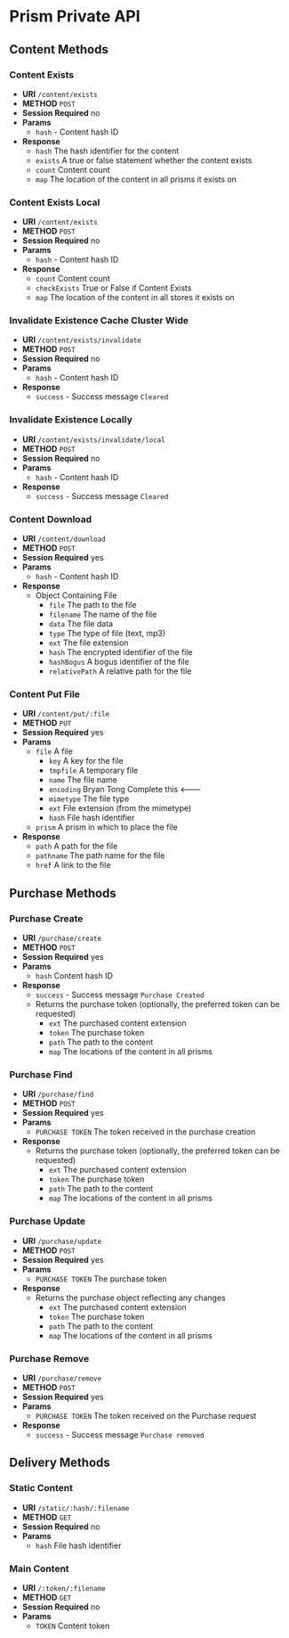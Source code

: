 # Prism Private API

## Content Methods

### Content Exists

* **URI** `/content/exists`
* **METHOD** `POST`
* **Session Required** no
* **Params**
    * `hash` - Content hash ID
* **Response**
    * `hash` The hash identifier for the content
    * `exists` A true or false statement whether the content exists
    * `count` Content count
    * `map` The location of the content in all prisms it exists on
    
### Content Exists Local

* **URI** `/content/exists`
* **METHOD** `POST`
* **Session Required** no
* **Params**
    * `hash` - Content hash ID
* **Response**
    * `count` Content count
    * `checkExists` True or False if Content Exists
    * `map` The location of the content in all stores it exists on
    
### Invalidate Existence Cache Cluster Wide

* **URI** `/content/exists/invalidate`
* **METHOD** `POST`
* **Session Required** no
* **Params**
    * `hash` - Content hash ID
* **Response**
    * `success` - Success message `Cleared`

### Invalidate Existence Locally

* **URI** `/content/exists/invalidate/local`
* **METHOD** `POST`
* **Session Required** no
* **Params**
    * `hash` - Content hash ID
* **Response**
    * `success` - Success message `Cleared`
    
### Content Download

* **URI** `/content/download`
* **METHOD** `POST`
* **Session Required** yes
* **Params**
    * `hash` - Content hash ID
* **Response**
    * Object Containing File
        * `file` The path to the file
        * `filename` The name of the file
        * `data` The file data
        * `type` The type of file (text, mp3)
        * `ext` The file extension
        * `hash` The encrypted identifier of the file
        * `hashBogus` A bogus identifier of the file
        * `relativePath` A relative path for the file
        
### Content Put File

* **URI** `/content/put/:file`
* **METHOD** `PUT`
* **Session Required** yes
* **Params**
    * `file` A file
        * `key` A key for the file
        * `tmpfile` A temporary file
        * `name` The file name
        * `encoding` Bryan Tong Complete this <---
        * `mimetype` The file type
        * `ext` File extension (from the mimetype)
        * `hash` File hash identifier
    * `prism` A prism in which to place the file
* **Response**
    * `path` A path for the file
    * `pathname` The path name for the file
    * `href` A link to the file

## Purchase Methods

### Purchase Create

* **URI** `/purchase/create`
* **METHOD** `POST`
* **Session Required** yes
* **Params**
    * `hash` Content hash ID
* **Response**
    * `success` - Success message `Purchase Created`
    * Returns the purchase token (optionally, the preferred token can be requested)
        * `ext` The purchased content extension
        * `token` The purchase token
        * `path` The path to the content
        * `map` The locations of the content in all prisms
        
### Purchase Find
     
* **URI** `/purchase/find`
* **METHOD** `POST`
* **Session Required** yes
* **Params**
    * `PURCHASE TOKEN` The token received in the purchase creation
* **Response**
    * Returns the purchase token (optionally, the preferred token can be requested)
        * `ext` The purchased content extension
        * `token` The purchase token
        * `path` The path to the content
        * `map` The locations of the content in all prisms
        
### Purchase Update
     
* **URI** `/purchase/update`
* **METHOD** `POST`
* **Session Required** yes
* **Params**
    * `PURCHASE TOKEN` The purchase token
* **Response**
    * Returns the purchase object reflecting any changes
        * `ext` The purchased content extension
        * `token` The purchase token
        * `path` The path to the content
        * `map` The locations of the content in all prisms
        
### Purchase Remove

* **URI** `/purchase/remove`
* **METHOD** `POST`
* **Session Required** yes
* **Params**
    * `PURCHASE TOKEN` The token received on the Purchase request
* **Response**
    * `success` - Success message `Purchase removed`
      
## Delivery Methods

### Static Content

* **URI** `/static/:hash/:filename`
* **METHOD** `GET`
* **Session Required** no
* **Params**
    * `hash` File hash identifier

### Main Content

* **URI** `/:token/:filename`
* **METHOD** `GET`
* **Session Required** no
* **Params**
    * `TOKEN` Content token